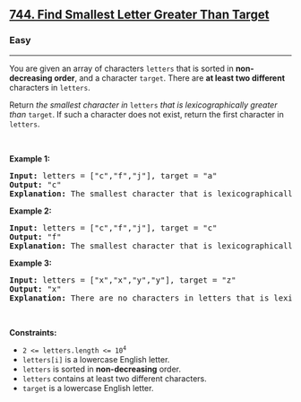 <h2><a href="https://leetcode.com/problems/find-smallest-letter-greater-than-target/?envType=study-plan-v2&envId=binary-search">744. Find Smallest Letter Greater Than Target</a></h2><h3>Easy</h3><hr><p>You are given an array of characters <code>letters</code> that is sorted in <strong>non-decreasing order</strong>, and a character <code>target</code>. There are <strong>at least two different</strong> characters in <code>letters</code>.</p>

<p>Return <em>the smallest character in </em><code>letters</code><em> that is lexicographically greater than </em><code>target</code>. If such a character does not exist, return the first character in <code>letters</code>.</p>

<p>&nbsp;</p>
<p><strong class="example">Example 1:</strong></p>

<pre>
<strong>Input:</strong> letters = [&quot;c&quot;,&quot;f&quot;,&quot;j&quot;], target = &quot;a&quot;
<strong>Output:</strong> &quot;c&quot;
<strong>Explanation:</strong> The smallest character that is lexicographically greater than &#39;a&#39; in letters is &#39;c&#39;.
</pre>

<p><strong class="example">Example 2:</strong></p>

<pre>
<strong>Input:</strong> letters = [&quot;c&quot;,&quot;f&quot;,&quot;j&quot;], target = &quot;c&quot;
<strong>Output:</strong> &quot;f&quot;
<strong>Explanation:</strong> The smallest character that is lexicographically greater than &#39;c&#39; in letters is &#39;f&#39;.
</pre>

<p><strong class="example">Example 3:</strong></p>

<pre>
<strong>Input:</strong> letters = [&quot;x&quot;,&quot;x&quot;,&quot;y&quot;,&quot;y&quot;], target = &quot;z&quot;
<strong>Output:</strong> &quot;x&quot;
<strong>Explanation:</strong> There are no characters in letters that is lexicographically greater than &#39;z&#39; so we return letters[0].
</pre>

<p>&nbsp;</p>
<p><strong>Constraints:</strong></p>

<ul>
	<li><code>2 &lt;= letters.length &lt;= 10<sup>4</sup></code></li>
	<li><code>letters[i]</code> is a lowercase English letter.</li>
	<li><code>letters</code> is sorted in <strong>non-decreasing</strong> order.</li>
	<li><code>letters</code> contains at least two different characters.</li>
	<li><code>target</code> is a lowercase English letter.</li>
</ul>
